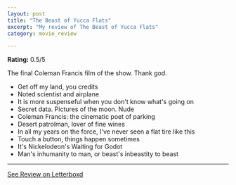 ```yaml
---
layout: post
title: "The Beast of Yucca Flats"
excerpt: "My review of The Beast of Yucca Flats"
category: movie_review

---
```


**Rating:** 0.5/5

The final Coleman Francis film of the show. Thank god.

* Get off my land, you credits
* Noted scientist and airplane
* It is more suspenseful when you don't know what's going on
* Secret data. Pictures of the moon. Nude
* Coleman Francis: the cinematic poet of parking
* Desert patrolman, lover of fine wines
* In all my years on the force, I've never seen a flat tire like this
* Touch a button, things happen sometimes
* It's Nickelodeon's Waiting for Godot
* Man's inhumanity to man, or beast's inbeastity to beast

<hr>

[See Review on Letterboxd](https://boxd.it/5yJoT1)
